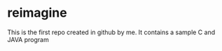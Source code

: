 # reimagine
This is the first repo created in github by me. It contains a sample C and JAVA program
